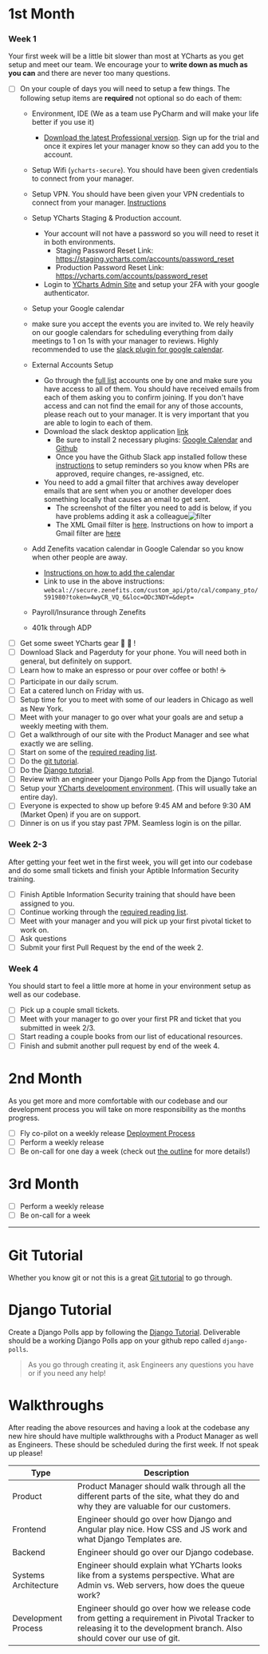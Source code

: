# 1st Month
### Week 1
Your first week will be a little bit slower than most at YCharts as you get setup and meet our team. We encourage your to **write down as much as you can** and there are never too many questions.

- [ ] On your couple of days you will need to setup a few things. The following setup items are **required** not optional so do each of them:
    * Environment, IDE (We as a team use PyCharm and will make your life better if you use it)
      * [Download the latest Professional version](https://www.jetbrains.com/pycharm/download/#section=mac). Sign up for the trial and once it expires let your manager know so they can add you to the account.
    * Setup Wifi (`ycharts-secure`). You should have been given credentials to connect from your manager.
    * Setup VPN. You should have been given your VPN credentials to connect from your manager. [Instructions](https://github.com/ycharts/ycharts/wiki/YCharts-VPN-Setup-Instructions)
    * Setup YCharts Staging & Production account. 
        * Your account will not have a password so you will need to reset it in both environments.
            * Staging Password Reset Link: https://staging.ycharts.com/accounts/password_reset
            * Production Password Reset Link: https://ycharts.com/accounts/password_reset
        * Login to [YCharts Admin Site](https://ycharts.com/admin/) and setup your 2FA with your google authenticator.
    * Setup your Google calendar
    * make sure you accept the events you are invited to. We rely heavily on our google calendars for scheduling everything from daily meetings to 1 on 1s with your manager to reviews. Highly recommended to use the [slack plugin for google calendar](https://slack.com/app-pages/google-calendar). 
    * External Accounts Setup
      * Go through the [full list](https://github.com/ycharts/ycharts/wiki/Setting-Up-Accounts-for-New-Hires) accounts one by one and make sure you have access to all of them. You should have received emails from each of them asking you to confirm joining. If you don't have access and can not find the email for any of those accounts, please reach out to your manager. It is very important that you are able to login to each of them.
      * Download the slack desktop application [link](https://slack.com/downloads/mac)
        * Be sure to install 2 necessary plugins: [Google Calendar](https://ycharts.slack.com/apps/ADZ494LHY-google-calendar) and [Github](https://ycharts.slack.com/apps/A8GBNUWU8-github)
        * Once you have the Github Slack app installed follow these [instructions](https://help.github.com/en/github/setting-up-and-managing-your-github-user-account/managing-your-scheduled-reminders) to setup reminders so you know when PRs are approved, require changes, re-assigned, etc.
      * You need to add a gmail filter that archives away developer emails that are sent when you or another developer does something locally that causes an email to get sent. 
        * The screenshot of the filter you need to add is below, if you have problems adding it ask a colleague![filter](https://i.imgur.com/mAhxXge.png)
        * The XML Gmail filter is [here](https://gist.githubusercontent.com/KFoxder/8552361f1a59ba069db05fac2f801669/raw/d5996b599e5130f7dcae2bbd15c8b6e595e2e2b2/ycharts_engineering_gmail_filter.xml). Instructions on how to import a Gmail filter are [here](https://support.google.com/mail/answer/6579?hl=en)
    * Add Zenefits vacation calendar in Google Calendar so you know when other people are away.
      * [Instructions on how to add the calendar](https://help.zenefits.com/Time_Off/FAQs_About_Calendars_in_Zenefits/How_do_I_add_a_Zenefits_calendar_to_Google_Calendar%3F/)
      * Link to use in the above instructions: `webcal://secure.zenefits.com/custom_api/pto/cal/company_pto/591980?token=4wyCR_VQ_6&loc=ODc3NDY=&dept=`

    * Payroll/Insurance through Zenefits
    * 401k through ADP
- [ ] Get some sweet YCharts gear 👕 📓 ! 
- [ ] Download Slack and Pagerduty for your phone. You will need both in general, but definitely on support.
- [ ] Learn how to make an espresso or pour over coffee or both! ☕️ 
- [ ] Participate in our daily scrum.
- [ ] Eat a catered lunch on Friday with us.
- [ ] Setup time for you to meet with some of our leaders in Chicago as well as New York.
- [ ] Meet with your manager to go over what your goals are and setup a weekly meeting with them.
- [ ] Get a walkthrough of our site with the Product Manager and see what exactly we are selling.
- [ ] Start on some of the [required reading list](https://github.com/ycharts/ycharts/wiki/Required-Reading-List).
- [ ] Do the [git tutorial](https://github.com/ycharts/ycharts/wiki/Onboarding-for-New-Hires#git-tutorial).
- [ ] Do the [Django tutorial](https://github.com/ycharts/ycharts/wiki/Onboarding-for-New-Hires#django-tutorial).
- [ ] Review with an engineer your Django Polls App from the Django Tutorial
- [ ] Setup your [YCharts development environment](https://github.com/ycharts/ycharts/wiki/Developer-Environment-Setup). (This will usually take an entire day).
- [ ] Everyone is expected to show up before 9:45 AM and before 9:30 AM (Market Open) if you are on support.
- [ ] Dinner is on us if you stay past 7PM. Seamless login is on the pillar.

### Week 2-3
After getting your feet wet in the first week, you will get into our codebase and do some small tickets and finish your Aptible Information Security training.
- [ ] Finish Aptible Information Security training that should have been assigned to you.
- [ ] Continue working through the [required reading list](https://github.com/ycharts/ycharts/wiki/Required-Reading-List).
- [ ] Meet with your manager and you will pick up your first pivotal ticket to work on.
- [ ] Ask questions
- [ ] Submit your first Pull Request by the end of the week 2.

### Week 4
You should start to feel a little more at home in your environment setup as well as our codebase.

- [ ] Pick up a couple small tickets.
- [ ] Meet with your manager to go over your first PR and ticket that you submitted in week 2/3.
- [ ] Start reading a couple books from our list of educational resources.
- [ ] Finish and submit another pull request by end of the week 4.

# 2nd Month
As you get more and more comfortable with our codebase and our development process you will take on more responsibility as the months progress.

- [ ] Fly co-pilot on a weekly release [Deployment Process](https://github.com/ycharts/ycharts_systems/wiki/Deploy-and-Hotfix)
- [ ] Perform a weekly release
- [ ] Be on-call for one day a week (check out [the outline](https://github.com/ycharts/ycharts/wiki/Support-and-On-Call-Outline) for more details!)

# 3rd Month

- [ ] Perform a weekly release
- [ ] Be on-call for a week

***

# Git Tutorial
Whether you know git or not this is a great [Git tutorial](http://learngitbranching.js.org/) to go through.


# Django Tutorial
Create a Django Polls app by following the [Django Tutorial](https://docs.djangoproject.com/en/2.2/intro/tutorial01/).
Deliverable should be a working Django Polls app on your github repo called `django-polls`. 

> As you go through creating it, ask Engineers any questions you have or if you need any help!



# Walkthroughs
After reading the above resources and having a look at the codebase any new hire should have multiple walkthroughs with a Product Manager as well as Engineers. These should be scheduled during the first week. If not speak up please!

| Type  | Description | 
| ------------- | ------------- |
| Product | Product Manager should walk through all the different parts of the site, what they do and why they are valuable for our customers. |
| Frontend | Engineer should go over how Django and Angular play nice. How CSS and JS work and what Django Templates are. | 
| Backend | Engineer should go over our Django codebase. | 
| Systems Architecture | Engineer should explain what YCharts looks like from a systems perspective. What are Admin vs. Web servers, how does the queue work? | 
| Development Process | Engineer should go over how we release code from getting a requirement in Pivotal Tracker to releasing it to the development branch. Also should cover our use of git. | 